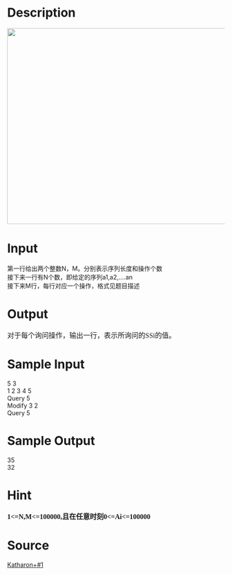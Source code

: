 
# Description

<div class="content"><p><img src="source/bzoj/3155/img/aHR0cHM6Ly9seWRzeS5jb20vSnVkZ2VPbmxpbmUvdXBsb2FkLzIwMTUwMy8xMTEoMikuanBn.jpg" width="0" height="0" alt=""/><img src="source/bzoj/3155/img/aHR0cHM6Ly9seWRzeS5jb20vSnVkZ2VPbmxpbmUvdXBsb2FkLzIwMTUwMy8xMTEoMykuanBn.jpg" width="0" height="0" alt=""/><img src="source/bzoj/3155/img/aHR0cHM6Ly9seWRzeS5jb20vSnVkZ2VPbmxpbmUvdXBsb2FkLzIwMTUwMy8yMjIoMSkucG5n.png" width="0" height="0" alt=""/><img src="source/bzoj/3155/img/aHR0cHM6Ly9seWRzeS5jb20vSnVkZ2VPbmxpbmUvdXBsb2FkLzIwMTUwMy8yMjIoMikucG5n.png" width="719" height="453" alt=""/></p></div>

# Input

<div class="content"><p class="MsoNormal" style="margin: 0cm 0cm 10pt; layout-grid-mode: both; mso-margin-top-alt: auto; mso-margin-bottom-alt: auto; mso-layout-grid-align: auto"></p>
<div>第一行给出两个整数N，M。分别表示序列长度和操作个数</div>
<div>接下来一行有N个数，即给定的序列a1,a2,....an</div>
<div>接下来M行，每行对应一个操作，格式见题目描述</div>
<p></p></div>

# Output

<div class="content"><p class="MsoNormal" style="margin: 0cm 0cm 10pt; layout-grid-mode: both; mso-margin-top-alt: auto; mso-margin-bottom-alt: auto; mso-layout-grid-align: auto"><span style="font-size: 12pt; font-family: 宋体; mso-ascii-font-family: &#39;Times New Roman&#39;">对于每个询问操作，输出一行，表示所询问的</span><span lang="EN-US" style="font-size: 12pt; font-family: &#39;Times New Roman&#39;; mso-fareast-font-family: 宋体; mso-no-proof: yes">SSi</span><span style="font-size: 12pt; font-family: 宋体; mso-ascii-font-family: &#39;Times New Roman&#39;">的值。</span><span lang="EN-US" style="font-size: 12pt; font-family: &#39;Times New Roman&#39;; mso-fareast-font-family: 宋体"><o:p></o:p></span></p>
<p class="MsoNormal" style="margin: 0cm 0cm 0pt; layout-grid-mode: both; mso-layout-grid-align: auto; tab-stops: 45.8pt 91.6pt 137.4pt 183.2pt 229.0pt 274.8pt 320.6pt 366.4pt 412.2pt 458.0pt 503.8pt 549.6pt 595.4pt 641.2pt 687.0pt 732.8pt"><span lang="EN-US" style="font-size: 12pt; font-family: &#39;Times New Roman&#39;; mso-fareast-font-family: 宋体"><o:p></o:p></span></p></div>

# Sample Input

<div class="content"><span class="sampledata">5 3<br/>
1 2 3 4 5<br/>
Query 5<br/>
Modify 3 2<br/>
Query 5</span></div>

# Sample Output

<div class="content"><span class="sampledata">35<br/>
32</span></div>

# Hint

<div class="content"><p></p><p class="MsoNormal" style="margin: 0cm 0cm 10pt; layout-grid-mode: both; mso-margin-top-alt: auto; mso-margin-bottom-alt: auto; mso-layout-grid-align: auto; mso-outline-level: 4"><b><span lang="EN-US" style="font-size: 12pt; font-family: &#34;Times New Roman&#34;; mso-fareast-font-family: 宋体; mso-hansi-font-family: 宋体">1&lt;=N,M&lt;=100000,</span></b><b><span style="font-size: 12pt; font-family: 宋体; mso-ascii-font-family: &#39;Times New Roman&#39;">且在任意时刻</span></b><b><span lang="EN-US" style="font-size: 12pt; font-family: &#34;Times New Roman&#34;; mso-fareast-font-family: 宋体; mso-hansi-font-family: 宋体">0&lt;=Ai&lt;=100000</span></b><b><span lang="EN-US" style="font-size: 12pt; font-family: &#34;Times New Roman&#34;; mso-fareast-font-family: 宋体"><o:p></o:p></span></b></p><p></p></div>

# Source

<div class="content"><p><a href="problemset.php?search=Katharon+#1">Katharon+#1</a></p></div>

